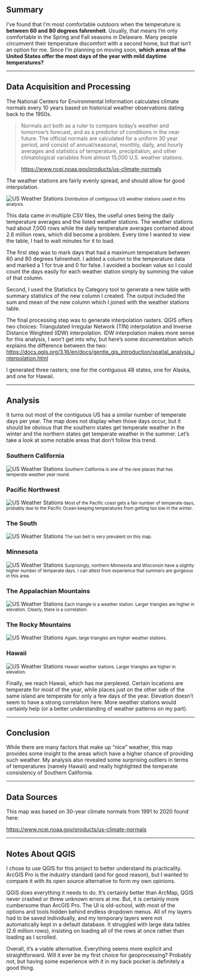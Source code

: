 ## Summary

I’ve found that I’m most comfortable outdoors when the temperature is **between 60 and 80 degrees fahrenheit**. Usually, that means I’m only comfortable in the Spring and Fall seasons in Delaware. Many people circumvent their temperature discomfort with a second home, but that isn’t an option for me. Since I’m planning on moving soon, **which areas of the United States offer the most days of the year with mild daytime temperatures?**

---

## Data Acquisition and Processing

The National Centers for Environmental Information calculates climate normals every 10 years based on historical weather observations dating back to the 1950s.

> Normals act both as a ruler to compare today’s weather and tomorrow’s forecast, and as a predictor of conditions in the near future. The official normals are calculated for a uniform 30 year period, and consist of annual/seasonal, monthly, daily, and hourly averages and statistics of temperature, precipitation, and other climatological variables from almost 15,000 U.S. weather stations.
>
> https://www.ncei.noaa.gov/products/us-climate-normals

The weather stations are fairly evenly spread, and should allow for good interpolation.

![US Weather Stations](us-temperate-days/usweatherstations.png)
<small>Distribution of contiguous US weather stations used in this analysis.</small>

This data came in multiple CSV files, the useful ones being the daily temperature averages and the listed weather stations. The weather stations had about 7,000 rows while the daily temperature averages contained about 2.6 million rows, which did become a problem. Every time I wanted to view the table, I had to wait minutes for it to load.

The first step was to mark days that had a maximum temperature between 60 and 80 degrees fahrenheit. I added a column to the temperature data and marked a 1 for true and 0 for false. I avoided a boolean value so I could count the days easily for each weather station simply by summing the value of that column. 

Second, I used the Statistics by Category tool to generate a new table with summary statistics of the new column I created. The output included the sum and mean of the new column which I joined with the weather stations table.

The final processing step was to generate interpolation rasters. QGIS offers two choices: Triangulated Irregular Network (TIN) interpolation and Inverse Distance Weighted (IDW) interpolation. IDW interpolation makes more sense for this analysis, I won’t get into why, but here’s some documentation which explains the difference between the two:
https://docs.qgis.org/3.16/en/docs/gentle_gis_introduction/spatial_analysis_interpolation.html

I generated three rasters; one for the contiguous 48 states, one for Alaska, and one for Hawaii.

---

## Analysis

It turns out most of the contiguous US has a similar number of temperate days per year. The map does not display when those days occur, but it should be obvious that the southern states get temperate weather in the winter and the northern states get temperate weather in the summer. Let’s take a look at some notable areas that don’t follow this trend.

### Southern California
![US Weather Stations](us-temperate-days/socaltemps.png)
<small>Southern California is one of the rare places that has temperate weather year round.</small>

### Pacific Northwest
![US Weather Stations](us-temperate-days/pacificnwtemps.png)
<small>Most of the Pacific coast gets a fair number of temperate days, probably due to the Pacific Ocean keeping temperatures from getting too low in the winter.</small>

### The South
![US Weather Stations](us-temperate-days/sunbelttemps.png)
<small>The sun belt is very prevalent on this map.</small>

### Minnesota 
![US Weather Stations](us-temperate-days/minnesotatemps.png)
<small>Surprisingly, northern Minnesota and Wisconsin have a slightly higher number of temperate days. I can attest from experience that summers are gorgeous in this area.</small>

### The Appalachian Mountains
![US Weather Stations](us-temperate-days/appalachiantemps.png)
<small>Each triangle is a weather station. Larger triangles are higher in elevation. Clearly, there is a correlation.</small>

### The Rocky Mountains
![US Weather Stations](us-temperate-days/rockiestemps.png)
<small>Again, large triangles are higher weather stations.</small>

### Hawaii
![US Weather Stations](us-temperate-days/hawaiistations.png)
<small>Hawaii weather stations. Larger triangles are higher in elevation.</small>

Finally, we reach Hawaii, which has me perplexed. Certain locations are temperate for most of the year, while places just on the other side of the same island are temperate for only a few days of the year. Elevation doesn’t seem to have a strong correlation here. More weather stations would certainly help (or a better understanding of weather patterns on my part).

---

## Conclusion

While there are many factors that make up “nice” weather, this map provides some insight to the areas which have a higher chance of providing such weather. My analysis also revealed some surprising outliers in terms of temperatures (namely Hawaii) and really highlighted the temperate consistency of Southern California. 

---

## Data Sources

This map was based on 30-year climate normals from 1991 to 2020 found here:

https://www.ncei.noaa.gov/products/us-climate-normals

---

## Notes About QGIS

I chose to use QGIS for this project to better understand its practicality. ArcGIS Pro is the industry standard (and for good reason), but I wanted to compare it with its open source alternative to form my own opinions. 

QGIS does everything it needs to do. It’s certainly better than ArcMap, QGIS never crashed or threw unknown errors at me. But, it is certainly more cumbersome than ArcGIS Pro. The UI is old-school, with most of the options and tools hidden behind endless dropdown menus. All of my layers had to be saved individually, and my temporary layers were not automatically kept in a default database. It struggled with large data tables (2.6 million rows), insisting on loading all of the rows at once rather than loading as I scrolled. 

Overall, it’s a viable alternative. Everything seems more explicit and straightforward. Will it ever be my first choice for geoprocessing? Probably not, but having some experience with it in my back pocket is definitely a good thing.
